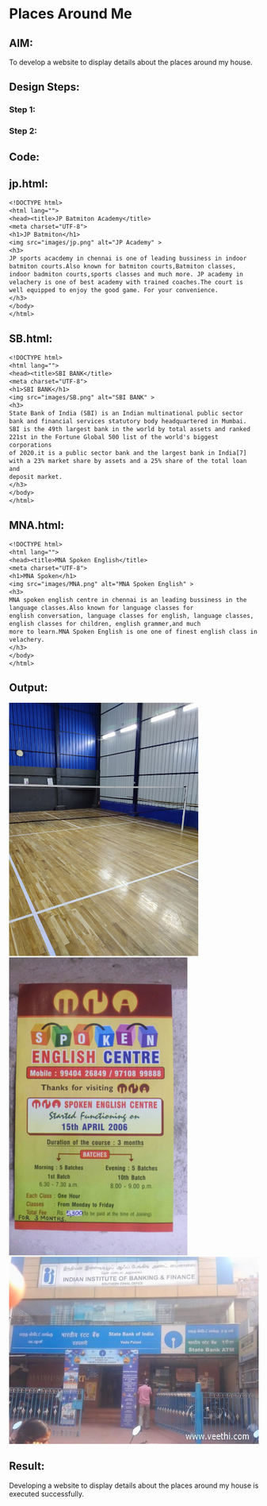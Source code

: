 # Places Around Me
## AIM:
To develop a website to display details about the places around my house.

## Design Steps:

### Step 1:

### Step 2:

## Code:

## jp.html:
```
<!DOCTYPE html>
<html lang="">
<head><title>JP Batmiton Academy</title>
<meta charset="UTF-8">
<h1>JP Batmiton</h1>
<img src="images/jp.png" alt="JP Academy" >
<h3>
JP sports acacdemy in chennai is one of leading bussiness in indoor batmiton courts.Also known for batmiton courts,Batmiton classes,
indoor badmiton courts,sports classes and much more. JP academy in velachery is one of best academy with trained coaches.The court is
well equipped to enjoy the good game. For your convenience.
</h3>
</body>
</html>
```
## SB.html:

```
<!DOCTYPE html>
<html lang="">
<head><title>SBI BANK</title>
<meta charset="UTF-8">
<h1>SBI BANK</h1>
<img src="images/SB.png" alt="SBI BANK" >
<h3>
State Bank of India (SBI) is an Indian multinational public sector bank and financial services statutory body headquartered in Mumbai.
SBI is the 49th largest bank in the world by total assets and ranked 221st in the Fortune Global 500 list of the world's biggest corporations
of 2020.it is a public sector bank and the largest bank in India[7] with a 23% market share by assets and a 25% share of the total loan and
deposit market.
</h3>
</body>
</html>
```

## MNA.html:
```
<!DOCTYPE html>
<html lang="">
<head><title>MNA Spoken English</title>
<meta charset="UTF-8">
<h1>MNA Spoken</h1>
<img src="images/MNA.png" alt="MNA Spoken English" >
<h3>
MNA spoken english centre in chennai is an leading bussiness in the language classes.Also known for language classes for
english conversation, language classes for english, language classes, english classes for children, english grammer,and much
more to learn.MNA Spoken English is one one of finest english class in velachery.
</h3>
</body>
</html>
```
## Output:

![images](./jp.png)
![images](./MNA.png)
![images](./SB.png)



## Result:
Developing a website to display details about the places around my house is executed successfully.